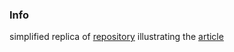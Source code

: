 ### Info

simplified replica of [repository](https://github.com/talk2debendra/spring-boot) illustrating the [article](https://talk2debendra90.medium.com/spring-data-jpa-query-by-example-qbe-a9c817248c0d)


